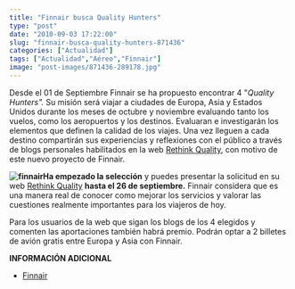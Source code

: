 ```yaml
---
title: "Finnair busca Quality Hunters"
type: "post"
date: "2010-09-03 17:22:00"
slug: "finnair-busca-quality-hunters-871436"
categories: ["Actualidad"]
tags: ["Actualidad","Aéreo","Finnair"]
image: "post-images/871436-289178.jpg"
---
```


[](/wp-content/uploads/2010/09/871436-289179.jpg)Desde el 01 de Septiembre Finnair se ha propuesto encontrar 4 "*Quality Hunters".* Su misión será viajar a ciudades de Europa, Asia y Estados Unidos durante los meses de octubre y noviembre evaluando tanto los vuelos, como los aeropuertos y los destinos. Evaluaran e investigarán los elementos que definen la calidad de los viajes. Una vez lleguen a cada destino compartirán sus experiencias y reflexiones con el público a través de blogs personales habilitados en la web [Rethink Quality](http://www.finnair.com/rethinkquality), con motivo de este nuevo proyecto de Finnair.

**![finnair](post-images/871436-289178.jpg "finnair")Ha empezado la selección** y puedes presentar la solicitud en su web [Rethink Quality](http://www.finnair.com/rethinkquality) **hasta el 26 de septiembre.** Finnair considera que es una manera real de conocer como mejorar los servicios y valorar las cuestiones realmente importantes para los viajeros de hoy.

Para los usuarios de la web que sigan los blogs de los 4 elegidos y comenten las aportaciones también habrá premio. Podrán optar a 2 billetes de avión gratis entre Europa y Asia con Finnair.

**INFORMACIÓN ADICIONAL**

- [Finnair ](http://www.finnair.com/rethinkquality)